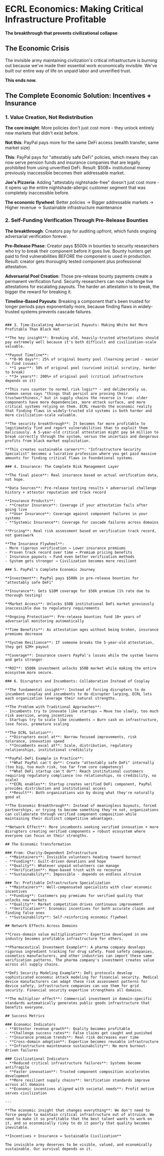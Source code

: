 # ECRL Economics: Making Critical Infrastructure Profitable

**The breakthrough that prevents civilizational collapse**

## The Economic Crisis

The invisible army maintaining civilization's critical infrastructure is burning out because we've made their essential work economically invisible. We've built our entire way of life on unpaid labor and unverified trust.

**This ends now.**

## The Complete Economic Solution: Incentives + Insurance

### 1. Value Creation, Not Redistribution

**The core insight**: More policies don't just cost more - they unlock entirely new markets that didn't exist before.

**Not this**: PayPal pays more for the same DeFi access (wealth transfer, same market size)

**This**: PayPal pays for "attestably safe DeFi" policies, which means they can now serve pension funds and insurance companies that are legally prohibited from using unverified DeFi. Result: $50B+ institutional money previously inaccessible becomes their addressable market.

**Joe's Pizzeria**: Adding "attestably nightshade-free" doesn't just cost more - it opens up the entire nightshade-allergic customer segment that was completely inaccessible before.

**The economic flywheel**: Better policies → Bigger addressable markets → Higher revenue → Sustainable infrastructure maintenance

### 2. Self-Funding Verification Through Pre-Release Bounties

**The breakthrough**: Creators pay for auditing upfront, which funds ongoing adversarial verification forever.

**Pre-Release Phase**: Creator pays $500k in bounties to security researchers who try to break their component before it goes live. Bounty hunters get paid to find vulnerabilities BEFORE the component is used in production. Result: creator gets thoroughly tested component plus professional attestation.

**Adversarial Pool Creation**: Those pre-release bounty payments create a permanent verification fund. Security researchers can now challenge live attestations for escalating payouts. The harder an attestation is to break, the bigger the reward for breaking it.

**Timeline-Based Payouts**: Breaking a component that's been trusted for longer periods pays exponentially more, because finding flaws in widely-trusted systems prevents cascade failures.
```

### 3. Time-Escalating Adversarial Payouts: Making White Hat More Profitable Than Black Hat

**The key insight**: Breaking old, heavily-trusted attestations should pay extremely well because it's both difficult and civilization-scale valuable.

**Payout Timeline**:
- **0-90 days**: 25% of original bounty pool (learning period - easier to find issues)
- **1 year**: 50% of original pool (survived initial scrutiny, harder to break) 
- **3+ years**: 200%+ of original pool (critical infrastructure depends on it)

**This runs counter to normal risk logic** - and deliberately so. Common sense says "things that persist are proving their trustworthiness," but in supply chains the reverse is true: older components have more dependencies, more attack surface, and more critical systems relying on them. ECRL rewards the economic reality that finding flaws in widely-trusted old systems is both harder and more civilization-scale valuable.

**The security breakthrough**: It becomes far more profitable to legitimately find and report vulnerabilities than to exploit them maliciously. A 5-year-old critical attestation might pay $4 million to break correctly through the system, versus the uncertain and dangerous profits from black market exploitation.

**This creates sustainable careers**: "Infrastructure Security Specialist" becomes a lucrative profession where you get paid massive amounts for finding critical flaws in foundational systems.

### 4. Insurance: The Complete Risk Management Layer

**The final piece**: Real insurance based on actual verification data, not hope.

**Data Sources**: Pre-release testing results + adversarial challenge history + attestor reputation and track record

**Insurance Products**:
- **Creator Insurance**: Coverage if your attestation fails after going live
- **User Insurance**: Coverage against component failures in your systems
- **Systemic Insurance**: Coverage for cascade failures across domains

**Pricing**: Real risk assessment based on verification track record, not guesswork

**The Insurance Flywheel**:
- More rigorous verification → Lower insurance premiums
- Proven track record over time → Premium pricing benefits
- Insurance payouts → Fund even better verification methods
- System gets stronger → Civilization becomes more resilient

### 5. PayPal's Complete Economic Journey

**Investment**: PayPal pays $500k in pre-release bounties for "attestably safe DeFi"

**Insurance**: Gets $10M coverage for $50k premium (1% rate due to thorough testing)

**Market Access**: Unlocks $50B institutional DeFi market previously inaccessible due to regulatory requirements

**Ongoing Protection**: Pre-release bounties fund 10+ years of adversarial monitoring automatically

**Time Benefits**: As attestation ages without being broken, insurance premiums decrease

**System Resilience**: If someone breaks the 5-year-old attestation, they get $2M+ payout

**Coverage**: Insurance covers PayPal's losses while the system learns and gets stronger

**ROI**: $500k investment unlocks $50B market while making the entire ecosystem more secure.

### 6. Disrupters and Incumbents: Collaboration Instead of Cosplay

**The fundamental insight**: Instead of forcing disrupters to do incumbent cosplay and incumbents to do disrupter larping, ECRL lets each organization leverage their natural strengths.

**The Problem with Traditional Approaches**:
- Incumbents try to innovate like startups → Move too slowly, too much risk aversion, wrong incentives
- Startups try to scale like incumbents → Burn cash on infrastructure, lose focus, premature scaling

**The ECRL Solution**: 
- **Disrupters excel at**: Narrow focused improvements, risk tolerance, innovation speed
- **Incumbents excel at**: Scale, distribution, regulatory relationships, institutional credibility

**PayPal-DeFi Example in Practice**:
- **What PayPal can't do**: Create "attestably safe DeFi" internally (too big, too much risk, too far from core competency)
- **What DeFi startup can't do**: Reach institutional customers requiring regulatory compliance (no relationships, no credibility, no scale)
- **ECRL enables**: Startup creates verified DeFi component, PayPal provides distribution and institutional access
- **Result**: Both organizations win by doing what they're naturally good at

**The Economic Breakthrough**: Instead of meaningless buyouts, forced partnerships, or trying to become something they're not, organizations can collaborate through verified component composition while maintaining their distinct competitive advantages.

**Network Effect**: More incumbents seeking verified innovation + more disrupters creating verified components = robust ecosystem where everyone can focus on their strengths.

## The Economic Transformation

### From: Charity-Dependent Infrastructure
- **Maintainers**: Invisible volunteers heading toward burnout
- **Funding**: Guilt-driven donations and hope
- **Quality**: Whatever unpaid volunteers can manage
- **Verification**: Hope-based trust with no recourse
- **Sustainability**: Impossible - depends on endless altruism

### To: Profitable Infrastructure Specialization  
- **Maintainers**: Well-compensated specialists with clear economic incentives
- **Funding**: Customers pay premiums for verified quality that unlocks new markets
- **Quality**: Market competition drives continuous improvement
- **Verification**: Economic incentives for both accurate claims and finding false ones
- **Sustainability**: Self-reinforcing economic flywheel

## Network Effects Across Domains

**Cross-domain value multiplication**: Expertise developed in one industry becomes profitable infrastructure for others.

**Pharmaceutical Investment Example**: A pharma company develops rigorous ingredient tracking for drug safety. Food safety companies, cosmetics manufacturers, and other industries can import these same verification patterns. The pharma company's investment creates value across all supply chains.

**DeFi Security Modeling Example**: DeFi protocols develop sophisticated economic attack modeling for financial security. Medical device manufacturers can adapt these risk assessment patterns for device safety, infrastructure companies can use them for grid security. Financial security expertise strengthens all domains.

**The multiplier effect**: Commercial investment in domain-specific standards automatically generates public goods infrastructure that benefits everyone.

## Success Metrics

### Economic Indicators
- **Attestor revenue growth**: Quality becomes profitable
- **Challenge success rates**: False claims get caught and punished  
- **Insurance premium trends**: Real risk decreases over time
- **Cross-domain adoption**: Expertise becomes reusable infrastructure
- **Infrastructure maintenance sustainability**: No more burnout-driven failures

### Civilizational Indicators
- **Reduced critical infrastructure failures**: Systems become antifragile
- **Faster innovation**: Trusted component composition accelerates development
- **More resilient supply chains**: Verification standards improve across all domains
- **Economic incentives aligned with societal needs**: Profit motive serves civilization

---

**The economic insight that changes everything**: We don't need to force people to maintain critical infrastructure out of altruism. We need to make it so profitable that the best talent wants to work on it, and so economically risky to do it poorly that quality becomes inevitable.

**Incentives + Insurance = Sustainable Civilization**

The invisible army deserves to be visible, valued, and economically sustainable. Our survival depends on it.